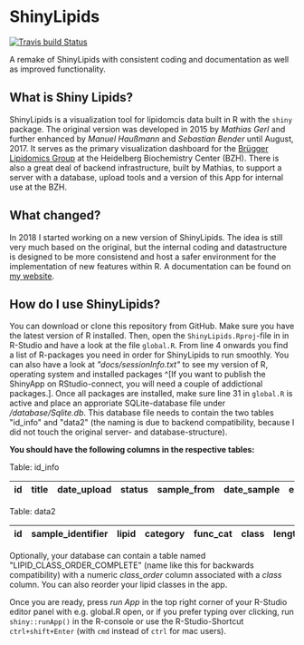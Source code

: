 # ShinyLipids

[![Travis build Status](https://travis-ci.com/jannikbuhr/ShinyLipids.svg?token=czApY9arsWuqNrp7yAYj&branch=dev)](https://travis-ci.com/jannikbuhr/ShinyLipids)

A remake of ShinyLipids with consistent coding and documentation as well as improved functionality.

## What is Shiny Lipids?

ShinyLipids is a visualization tool for lipidomcis data built in R with the `shiny` package. The original
version was developed in 2015 by _Mathias Gerl_ and further enhanced by _Manuel Haußmann_ and _Sebastian Bender_
until August, 2017. It serves as the primary visualization dashboard for the [Brügger Lipidomics Group](https://bzh.db-engine.de/default.asp?lfn=2241&fg=4289) at the Heidelberg Biochemistry Center (BZH).
There is also a great deal of backend infrastructure, built by Mathias, to support a server with a database,
upload tools and a version of this App for internal use at the BZH.

## What changed?

In 2018 I started working on a new version of ShinyLipids. The idea is still very much based on the original,
but the internal coding and datastructure is designed to be more consistend and host a safer environment for the
implementation of new features within R. A documentation can be found on [my website](https://jannikbuhr.github.io/doc/shinylipids/).

## How do I use ShinyLipids?

You can download or clone this repository from GitHub. Make sure you have the latest version of R installed.
Then, open the `ShinyLipids.Rproj`-file in in R-Studio and have a look at the file `global.R`. From line 4 onwards
you find a list of R-packages you need in order for ShinyLipids to run smoothly. You can also have a look
at _"docs/sessionInfo.txt"_ to see my version of R, operating system and installed packages ^[If you want to publish
the ShinyApp on RStudio-connect, you will need a couple of addictional packages.].
Once all packages are installed, make sure line 31 in `global.R` is active and place an approriate SQLite-database
file under _/database/Sqlite.db_. This database file needs to contain the two tables "id_info" and "data2"
(the naming is due to backend compatibility, because I did not touch the original server- and database-structure).

**You should have the following columns in the respective tables:**

Table: id_info

| id | title | date_upload | status | sample_from| date_sample | extracted_by | date_extraction | measured_by | date_measured | distinct_samples | data_lines | file | instruments |
|---|---|---|---|---|---|---|---|---|---|---|---|---|---|

Table: data2

id | sample_identifier | lipid | category | func_cat | class | length | db | oh | chains | chain_sums | sample | sample_replicate | sample_replicate_technical | value
|---|---|---|---|---|---|---|---|---|---|---|---|---|---|---|

Optionally, your database can contain a table named "LIPID_CLASS_ORDER_COMPLETE" (name like this for backwards compatibility) with
a numeric _class_order_ column associated with a _class_ column. You can also reorder your lipid classes in the app.

Once you are ready, press _run App_ in the top right corner of your R-Studio editor panel with e.g. global.R open, or
if you prefer typing over clicking, run `shiny::runApp()` in the R-console or use the R-Studio-Shortcut `ctrl+shift+Enter` (with `cmd` instead of `ctrl` for mac users).
